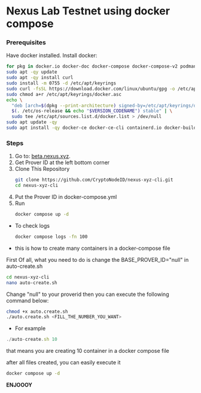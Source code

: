 # Nexus Lab Testnet using docker compose

### Prerequisites
Have docker installed.
Install docker:
```bash
for pkg in docker.io docker-doc docker-compose docker-compose-v2 podman-docker containerd runc; do sudo apt-get remove -qy $pkg; done
sudo apt -qy update
sudo apt -qy install curl
sudo install -m 0755 -d /etc/apt/keyrings
sudo curl -fsSL https://download.docker.com/linux/ubuntu/gpg -o /etc/apt/keyrings/docker.asc
sudo chmod a+r /etc/apt/keyrings/docker.asc
echo \
  "deb [arch=$(dpkg --print-architecture) signed-by=/etc/apt/keyrings/docker.asc] https://download.docker.com/linux/ubuntu \
  $(. /etc/os-release && echo "$VERSION_CODENAME") stable" | \
  sudo tee /etc/apt/sources.list.d/docker.list > /dev/null
sudo apt update -qy
sudo apt install -qy docker-ce docker-ce-cli containerd.io docker-buildx-plugin docker-compose-plugin
```

### Steps
1. Go to: [beta.nexus.xyz](https://beta.nexus.xyz).
2. Get Prover ID at the left bottom corner
3. Clone This Repository
   ```bash
   git clone https://github.com/CryptoNodeID/nexus-xyz-cli.git
   cd nexus-xyz-cli
5. Put the Prover ID in docker-compose.yml
6. Run
   ```bash
   docker compose up -d

* To check logs
   ```bash
   docker compose logs -fn 100

* this is how to create many containers in a docker-compose file

First Of all, what you need to do is change the BASE_PROVER_ID="null" in auto-create.sh
```bash
cd nexus-xyz-cli 
nano auto-create.sh
```

Change "null" to your proverid
then you can execute the following command below:

```bash
chmod +x auto.create.sh
./auto.create.sh <FILL_THE_NUMBER_YOU_WANT>
```

* For example
```js
./auto-create.sh 10
```
that means you are creating 10 container in a docker compose file


after all files created, you can easily execute it

```bash
docker compose up -d
```

**ENJOOOY**